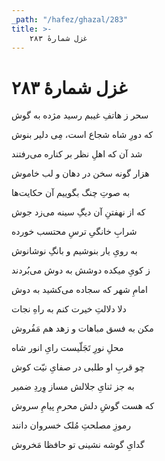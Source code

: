 ```yaml
---
_path: "/hafez/ghazal/283"
title: >-
    غزل شمارهٔ ۲۸۳
---
```

# غزل شمارهٔ ۲۸۳

<div class="b" id="bn1"><div class="m1"><p>سحر ز هاتفِ غیبم رسید مژده به گوش</p></div>
<div class="m2"><p>که دورِ شاه شجاع است، مِی دلیر بنوش</p></div></div>
<div class="b" id="bn2"><div class="m1"><p>شد آن که اهلِ نظر بر کناره می‌رفتند</p></div>
<div class="m2"><p>هزار گونه سخن در دهان و لب خاموش</p></div></div>
<div class="b" id="bn3"><div class="m1"><p>به صوتِ چنگ بگوییم آن حکایت‌ها</p></div>
<div class="m2"><p>که از نهفتنِ آن دیگِ سینه می‌زد جوش</p></div></div>
<div class="b" id="bn4"><div class="m1"><p>شرابِ خانگیِ ترسِ محتسب خورده</p></div>
<div class="m2"><p>به رویِ یار بنوشیم و بانگِ نوشانوش</p></div></div>
<div class="b" id="bn5"><div class="m1"><p>ز کویِ میکده دوشش به دوش می‌بُردند</p></div>
<div class="m2"><p>امامِ شهر که سجاده می‌کشید به دوش</p></div></div>
<div class="b" id="bn6"><div class="m1"><p>دلا دلالتِ خیرت کنم به راهِ نجات</p></div>
<div class="m2"><p>مکن به فسق مباهات و زهد هم مَفُروش</p></div></div>
<div class="b" id="bn7"><div class="m1"><p>محلِ نورِ تَجَلّیست رایِ انور شاه</p></div>
<div class="m2"><p>چو قربِ او طلبی در صفایِ نیّت کوش</p></div></div>
<div class="b" id="bn8"><div class="m1"><p>به جز ثنایِ جلالش مساز وِردِ ضمیر</p></div>
<div class="m2"><p>که هست گوشِ دلش محرمِ پیامِ سروش</p></div></div>
<div class="b" id="bn9"><div class="m1"><p>رموزِ مصلحتِ مُلک خسروان دانند</p></div>
<div class="m2"><p>گدایِ گوشه نشینی تو حافظا مَخروش</p></div></div>
